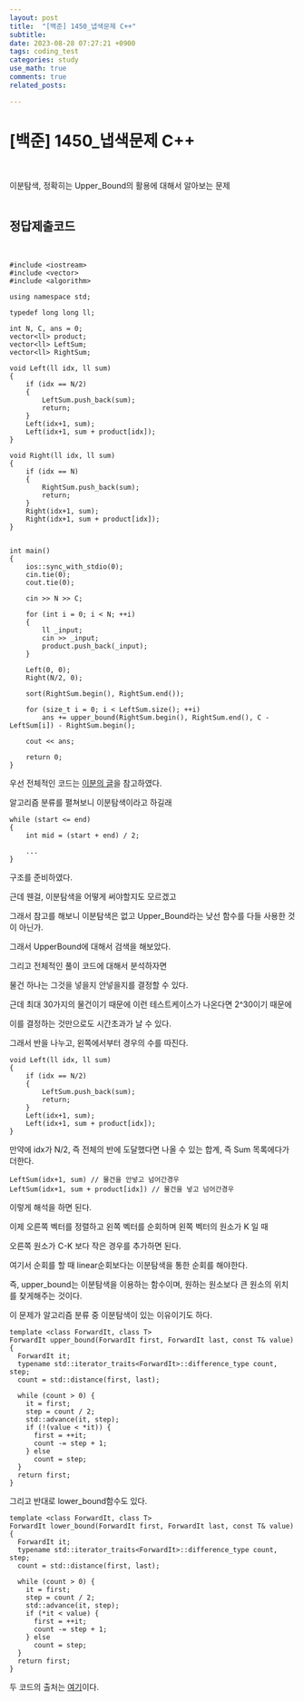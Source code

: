 ```yaml
---
layout: post
title:  "[백준] 1450_냅색문제 C++"
subtitle:   
date: 2023-08-28 07:27:21 +0900
tags: coding_test
categories: study
use_math: true
comments: true
related_posts:

---
```


# [백준] 1450_냅색문제 C++<br/>
<br/>

이분탐색, 정확히는 Upper_Bound의 활용에 대해서 알아보는 문제<br/>
<br/>

## 정답제출코드<br/>
<br/>

```
#include <iostream>
#include <vector>
#include <algorithm>

using namespace std;

typedef long long ll;

int N, C, ans = 0;
vector<ll> product;
vector<ll> LeftSum;
vector<ll> RightSum;

void Left(ll idx, ll sum)
{
    if (idx == N/2)
    {
        LeftSum.push_back(sum);
        return;
    }
    Left(idx+1, sum);
    Left(idx+1, sum + product[idx]);
}

void Right(ll idx, ll sum)
{
    if (idx == N)
    {
        RightSum.push_back(sum);
        return;
    }
    Right(idx+1, sum);
    Right(idx+1, sum + product[idx]);
}


int main()
{
    ios::sync_with_stdio(0);
    cin.tie(0);
    cout.tie(0);

    cin >> N >> C;

    for (int i = 0; i < N; ++i)
    {
        ll _input;
        cin >> _input;
        product.push_back(_input);
    }

    Left(0, 0);
    Right(N/2, 0);

    sort(RightSum.begin(), RightSum.end());

    for (size_t i = 0; i < LeftSum.size(); ++i)
        ans += upper_bound(RightSum.begin(), RightSum.end(), C - LeftSum[i]) - RightSum.begin();
    
    cout << ans;

    return 0;
}
```

우선 전체적인 코드는 [이분의 글](https://allmymight.tistory.com/99)을 참고하였다.<br/>

알고리즘 분류를 펼쳐보니 이분탐색이라고 하길래<br/>

```
while (start <= end)
{
    int mid = (start + end) / 2;

    ...
}
```
구조를 준비하였다.<br/>

근데 웬걸, 이분탐색을 어떻게 써야할지도 모르겠고<br/>

그래서 참고를 해보니 이분탐색은 없고 Upper_Bound라는 낮선 함수를 다들 사용한 것이 아닌가.<br/>

그래서 UpperBound에 대해서 검색을 해보았다.<br/>

그리고 전체적인 풀이 코드에 대해서 분석하자면<br/>

물건 하나는 그것을 넣을지 안넣을지를 결정할 수 있다.<br/>

근데 최대 30가지의 물건이기 때문에 이런 테스트케이스가 나온다면 2^30이기 때문에<br/>

이를 결정하는 것만으로도 시간초과가 날 수 있다.<br/>

그래서 반을 나누고, 왼쪽에서부터 경우의 수를 따진다.<br/>

```
void Left(ll idx, ll sum)
{
    if (idx == N/2)
    {
        LeftSum.push_back(sum);
        return;
    }
    Left(idx+1, sum);
    Left(idx+1, sum + product[idx]);
}
```

만약에 idx가 N/2, 즉 전체의 반에 도달했다면 나올 수 있는 합계, 즉 Sum 목록에다가 더한다.<br/>

```
LeftSum(idx+1, sum) // 물건을 안넣고 넘어간경우
LeftSum(idx+1, sum + product[idx]) // 물건을 넣고 넘어간경우
```

이렇게 해석을 하면 된다.<br/>

이제 오른쪽 벡터를 정렬하고 왼쪽 벡터를 순회하며 왼쪽 벡터의 원소가 K 일 때<br/>

오른쪽 원소가 C-K 보다 작은 경우를 추가하면 된다.<br/>

여기서 순회를 할 때 linear순회보다는 이분탐색을 통한 순회를 해야한다.<br/>

즉, upper_bound는 이분탐색을 이용하는 함수이며, 원하는 원소보다 큰 원소의 위치를 찾게해주는 것이다.<br/>

이 문제가 알고리즘 분류 중 이분탐색이 있는 이유이기도 하다.<br/>

```
template <class ForwardIt, class T>
ForwardIt upper_bound(ForwardIt first, ForwardIt last, const T& value) {
  ForwardIt it;
  typename std::iterator_traits<ForwardIt>::difference_type count, step;
  count = std::distance(first, last);

  while (count > 0) {
    it = first;
    step = count / 2;
    std::advance(it, step);
    if (!(value < *it)) {
      first = ++it;
      count -= step + 1;
    } else
      count = step;
  }
  return first;
}
```
그리고 반대로 lower_bound함수도 있다.<br/>

```
template <class ForwardIt, class T>
ForwardIt lower_bound(ForwardIt first, ForwardIt last, const T& value) {
  ForwardIt it;
  typename std::iterator_traits<ForwardIt>::difference_type count, step;
  count = std::distance(first, last);

  while (count > 0) {
    it = first;
    step = count / 2;
    std::advance(it, step);
    if (*it < value) {
      first = ++it;
      count -= step + 1;
    } else
      count = step;
  }
  return first;
}
```


두 코드의 출처는 [여기](https://modoocode.com/298)이다.<br/>

